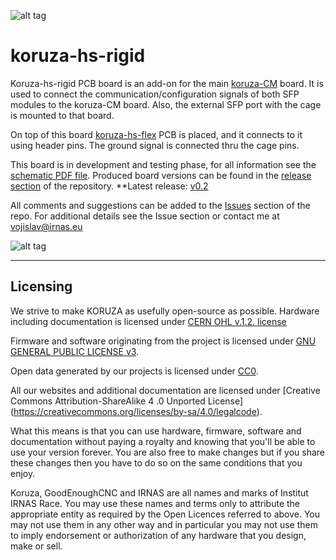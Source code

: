 ![alt tag](https://github.com/IRNAS/koruza-hs-rigid/blob/master/Pics/koruza-logo.png)

# koruza-hs-rigid

Koruza-hs-rigid PCB board is an add-on for the main [koruza-CM](https://github.com/IRNAS/koruza-compute-module) board. It is used to connect the communication/configuration signals of both SFP modules to the koruza-CM board. Also, the external SFP port with the cage is mounted to that board. 

On top of this board [koruza-hs-flex](https://github.com/IRNAS/koruza-hs-flex) PCB is placed, and it connects to it using header pins. The ground signal is connected thru the cage pins. 

This board is in development and testing phase, for all information see the [schematic PDF file](https://github.com/IRNAS/koruza-hs-rigid/blob/master/koruza-hs-rigid-PCB/Project%20Outputs%20for%20koruza-hs-rigid-PCB/koruza-hs-rigid-PCB.PDF). Produced board versions can be found in the [release section](https://github.com/IRNAS/koruza-hs-rigid/releases) of the repository.
**Latest release: [v0.2](https://github.com/IRNAS/koruza-hs-rigid/releases/tag/v0.2)

All comments and suggestions can be added to the [Issues](https://github.com/IRNAS/koruza-hs-rigid/issues) section of the repo. For additional details see the Issue section or contact me at vojislav@irnas.eu

![alt tag](https://github.com/IRNAS/koruza-hs-rigid/blob/master/Pics/3D_model.png)

---

## Licensing

We strive to make KORUZA as usefully open-source as possible.
Hardware including documentation is licensed under [CERN OHL v.1.2. license](http://www.ohwr.org/licenses/cern-ohl/v1.2)

Firmware and software originating from the project is licensed under [GNU GENERAL PUBLIC LICENSE v3](http://www.gnu.org/licenses/gpl-3.0.en.html).

Open data generated by our projects is licensed under [CC0](https://creativecommons.org/publicdomain/zero/1.0/legalcode).

All our websites and additional documentation are licensed under [Creative Commons Attribution-ShareAlike 4 .0 Unported License] (https://creativecommons.org/licenses/by-sa/4.0/legalcode).

What this means is that you can use hardware, firmware, software and documentation without paying a royalty and knowing that you'll be able to use your version forever. You are also free to make changes but if you share these changes then you have to do so on the same conditions that you enjoy.

Koruza, GoodEnoughCNC and IRNAS are all names and marks of Institut IRNAS Race. 
You may use these names and terms only to attribute the appropriate entity as required by the Open Licences referred to above. You may not use them in any other way and in particular you may not use them to imply endorsement or authorization of any hardware that you design, make or sell.
